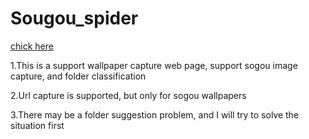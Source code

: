 # Sougou_spider
[chick here]( https://hfg123.github.io/Spider_crawler/.)
      
1.This is a support wallpaper capture web page, support sogou image capture, and folder classification

2.Url capture is supported, but only for sogou wallpapers

3.There may be a folder suggestion problem, and I will try to solve the situation first


